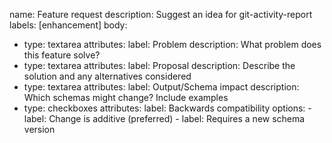name: Feature request
description: Suggest an idea for git-activity-report
labels: [enhancement]
body:
  - type: textarea
    attributes:
      label: Problem
      description: What problem does this feature solve?
  - type: textarea
    attributes:
      label: Proposal
      description: Describe the solution and any alternatives considered
  - type: textarea
    attributes:
      label: Output/Schema impact
      description: Which schemas might change? Include examples
  - type: checkboxes
    attributes:
      label: Backwards compatibility
      options:
        - label: Change is additive (preferred)
        - label: Requires a new schema version
